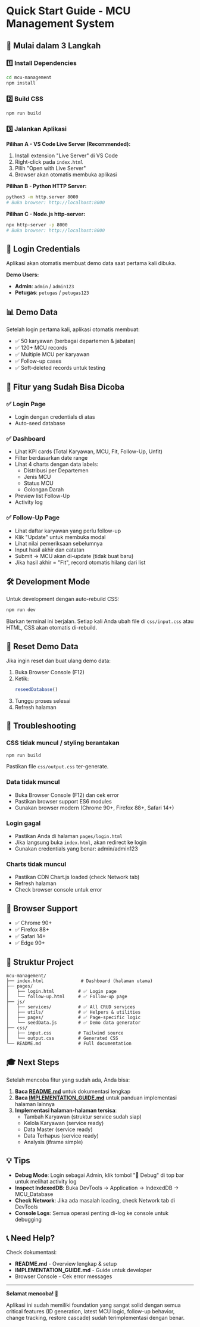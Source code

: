 # Quick Start Guide - MCU Management System

## 🚀 Mulai dalam 3 Langkah

### 1️⃣ Install Dependencies
```bash
cd mcu-management
npm install
```

### 2️⃣ Build CSS
```bash
npm run build
```

### 3️⃣ Jalankan Aplikasi

**Pilihan A - VS Code Live Server (Recommended):**
1. Install extension "Live Server" di VS Code
2. Right-click pada `index.html`
3. Pilih "Open with Live Server"
4. Browser akan otomatis membuka aplikasi

**Pilihan B - Python HTTP Server:**
```bash
python3 -m http.server 8000
# Buka browser: http://localhost:8000
```

**Pilihan C - Node.js http-server:**
```bash
npx http-server -p 8000
# Buka browser: http://localhost:8000
```

## 🔐 Login Credentials

Aplikasi akan otomatis membuat demo data saat pertama kali dibuka.

**Demo Users:**
- **Admin**: `admin` / `admin123`
- **Petugas**: `petugas` / `petugas123`

## 📊 Demo Data

Setelah login pertama kali, aplikasi otomatis membuat:
- ✅ 50 karyawan (berbagai departemen & jabatan)
- ✅ 120+ MCU records
- ✅ Multiple MCU per karyawan
- ✅ Follow-up cases
- ✅ Soft-deleted records untuk testing

## 🎯 Fitur yang Sudah Bisa Dicoba

### ✅ **Login Page**
- Login dengan credentials di atas
- Auto-seed database

### ✅ **Dashboard**
- Lihat KPI cards (Total Karyawan, MCU, Fit, Follow-Up, Unfit)
- Filter berdasarkan date range
- Lihat 4 charts dengan data labels:
  - Distribusi per Departemen
  - Jenis MCU
  - Status MCU
  - Golongan Darah
- Preview list Follow-Up
- Activity log

### ✅ **Follow-Up Page**
- Lihat daftar karyawan yang perlu follow-up
- Klik "Update" untuk membuka modal
- Lihat nilai pemeriksaan sebelumnya
- Input hasil akhir dan catatan
- Submit → MCU akan di-update (tidak buat baru)
- Jika hasil akhir = "Fit", record otomatis hilang dari list

## 🛠️ Development Mode

Untuk development dengan auto-rebuild CSS:

```bash
npm run dev
```

Biarkan terminal ini berjalan. Setiap kali Anda ubah file di `css/input.css` atau HTML, CSS akan otomatis di-rebuild.

## 🔄 Reset Demo Data

Jika ingin reset dan buat ulang demo data:

1. Buka Browser Console (F12)
2. Ketik:
   ```javascript
   reseedDatabase()
   ```
3. Tunggu proses selesai
4. Refresh halaman

## 🐛 Troubleshooting

### CSS tidak muncul / styling berantakan
```bash
npm run build
```
Pastikan file `css/output.css` ter-generate.

### Data tidak muncul
- Buka Browser Console (F12) dan cek error
- Pastikan browser support ES6 modules
- Gunakan browser modern (Chrome 90+, Firefox 88+, Safari 14+)

### Login gagal
- Pastikan Anda di halaman `pages/login.html`
- Jika langsung buka `index.html`, akan redirect ke login
- Gunakan credentials yang benar: admin/admin123

### Charts tidak muncul
- Pastikan CDN Chart.js loaded (check Network tab)
- Refresh halaman
- Check browser console untuk error

## 📱 Browser Support

- ✅ Chrome 90+
- ✅ Firefox 88+
- ✅ Safari 14+
- ✅ Edge 90+

## 📂 Struktur Project

```
mcu-management/
├── index.html              # Dashboard (halaman utama)
├── pages/
│   ├── login.html         # ✅ Login page
│   └── follow-up.html     # ✅ Follow-up page
├── js/
│   ├── services/          # ✅ All CRUD services
│   ├── utils/             # ✅ Helpers & utilities
│   ├── pages/             # ✅ Page-specific logic
│   └── seedData.js        # ✅ Demo data generator
├── css/
│   ├── input.css          # Tailwind source
│   └── output.css         # Generated CSS
└── README.md              # Full documentation
```

## 🎓 Next Steps

Setelah mencoba fitur yang sudah ada, Anda bisa:

1. **Baca [README.md](README.md)** untuk dokumentasi lengkap
2. **Baca [IMPLEMENTATION_GUIDE.md](IMPLEMENTATION_GUIDE.md)** untuk panduan implementasi halaman lainnya
3. **Implementasi halaman-halaman tersisa**:
   - Tambah Karyawan (struktur service sudah siap)
   - Kelola Karyawan (service ready)
   - Data Master (service ready)
   - Data Terhapus (service ready)
   - Analysis (iframe simple)

## 💡 Tips

- **Debug Mode**: Login sebagai Admin, klik tombol "🔧 Debug" di top bar untuk melihat activity log
- **Inspect IndexedDB**: Buka DevTools → Application → IndexedDB → MCU_Database
- **Check Network**: Jika ada masalah loading, check Network tab di DevTools
- **Console Logs**: Semua operasi penting di-log ke console untuk debugging

## 📞 Need Help?

Check dokumentasi:
- **README.md** - Overview lengkap & setup
- **IMPLEMENTATION_GUIDE.md** - Guide untuk developer
- Browser Console - Cek error messages

---

**Selamat mencoba! 🎉**

Aplikasi ini sudah memiliki foundation yang sangat solid dengan semua critical features (ID generation, latest MCU logic, follow-up behavior, change tracking, restore cascade) sudah terimplementasi dengan benar.
